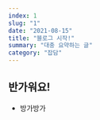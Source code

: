 ```yaml
---
index: 1
slug: "1"
date: "2021-08-15"
title: "블로그 시작!"
summary: "대충 요약하는 글"
category: "잡담"
---
```


## 반가워요!
- 방가방가